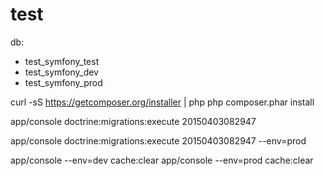 test
====

db: 
 - test_symfony_test
 - test_symfony_dev
 - test_symfony_prod

curl -sS https://getcomposer.org/installer | php
php composer.phar install
 
app/console doctrine:migrations:execute 20150403082947

app/console doctrine:migrations:execute 20150403082947 --env=prod

app/console --env=dev cache:clear
app/console --env=prod cache:clear


